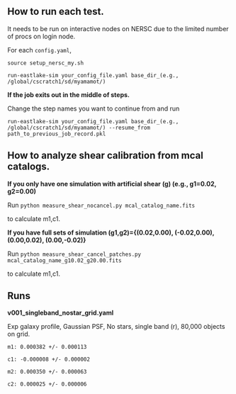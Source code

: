 ## How to run each test. 
It needs to be run on interactive nodes on NERSC due to the limited number of procs on login node. 

For each ```config.yaml```, 

```
source setup_nersc_my.sh

run-eastlake-sim your_config_file.yaml base_dir_(e.g., /global/cscratch1/sd/myamamot/)
```

__If the job exits out in the middle of steps.__

Change the step names you want to continue from and run

```
run-eastlake-sim your_config_file.yaml base_dir_(e.g., /global/cscratch1/sd/myamamot/) --resume_from path_to_previous_job_record.pkl
```

## How to analyze shear calibration from mcal catalogs. 
__If you only have one simulation with artificial shear (g) (e.g., g1=0.02, g2=0.00)__

Run ```python measure_shear_nocancel.py mcal_catalog_name.fits```

to calculate m1,c1. 

__If you have full sets of simulation (g1,g2)={(0.02,0.00), (-0.02,0.00), (0.00,0.02), (0.00,-0.02)}__

Run ```python measure_shear_cancel_patches.py mcal_catalog_name_g10.02_g20.00.fits```

to calculate m1,c1. 

## Runs
__v001_singleband_nostar_grid.yaml__

Exp galaxy profile, Gaussian PSF, No stars, single band (r), 80,000 objects on grid. 

```
m1: 0.000382 +/- 0.000113

c1: -0.000008 +/- 0.000002

m2: 0.000350 +/- 0.000063

c2: 0.000025 +/- 0.000006
```
